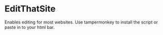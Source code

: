 # EditThatSite
Enables editing for most websites. Use tampermonkey to install the script or paste in to your html bar.
